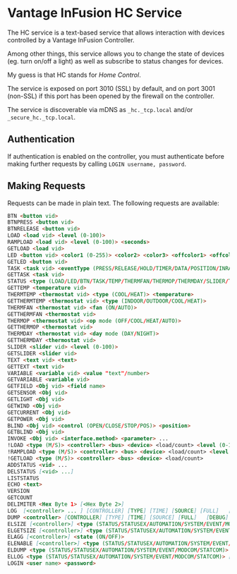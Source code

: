 # Vantage InFusion HC Service

The HC service is a text-based service that allows interaction with devices
controlled by a Vantage InFusion Controller.

Among other things, this service allows you to change the state of devices
(eg. turn on/off a light) as well as subscribe to status changes for devices.

My guess is that HC stands for *Home Control*.

The service is exposed on port 3010 (SSL) by default, and on port 3001 (non-SSL) if this
port has been opened by the firewall on the controller.

The service is discoverable via mDNS as `_hc._tcp.local` and/or `_secure_hc._tcp.local`.


## Authentication

If authentication is enabled on the controller, you must authenticate before making further
requests by calling `LOGIN username, password`.


## Making Requests

Requests can be made in plain text. The following requests are available:

```markdown
BTN <button vid>
BTNPRESS <button vid>
BTNRELEASE <button vid>
LOAD <load vid> <level (0-100)>
RAMPLOAD <load vid> <level (0-100)> <seconds>
GETLOAD <load vid> 
LED <button vid> <color1 (0-255)> <color2> <color3> <offcolor1> <offcolor2 (0-255)> <offcolor3> <blinkrate (FAST/MEDIUM/SLOW/VERYSLOW/OFF)>
GETLED <button vid>
TASK <task vid> <eventType (PRESS/RELEASE/HOLD/TIMER/DATA/POSITION/INRANGE/OUTOFRANGE/TEMPERATURE/DAYMODE/FANMODE/OPERATIONMODE/CONNECT/DISCONNECT/BOOT/LEARN/CANCEL/NONE)>
GETTASK <task vid>
STATUS <type (LOAD/LED/BTN/TASK/TEMP/THERMFAN/THERMOP/THERMDAY/SLIDER/TEXT/VARIABLE/BLIND/PAGE/LEDSTATE/IMAGE/WIND/LIGHT/CURRENT/POWER/ALL/NONE)>
GETTEMP <temperature vid>
THERMTEMP <thermostat vid> <type (COOL/HEAT)> <temperature>
GETTHERMTEMP <thermostat vid> <type (INDOOR/OUTDOOR/COOL/HEAT)>
THERMFAN <thermostat vid> <fan (ON/AUTO)>
GETTHERMFAN <thermostat vid>
THERMOP <thermostat vid> <op mode (OFF/COOL/HEAT/AUTO)>
GETTHERMOP <thermostat vid>
THERMDAY <thermostat vid> <day mode (DAY/NIGHT)>
GETTHERMDAY <thermostat vid>
SLIDER <slider vid> <level (0-100)>
GETSLIDER <slider vid>
TEXT <text vid> <text>
GETTEXT <text vid>
VARIABLE <variable vid> <value "text"/number>
GETVARIABLE <variable vid>
GETFIELD <Obj vid> <field name>
GETSENSOR <Obj vid>
GETLIGHT <Obj vid>
GETWIND <Obj vid>
GETCURRENT <Obj vid>
GETPOWER <Obj vid>
BLIND <Obj vid> <control (OPEN/CLOSE/STOP/POS)> <position>
GETBLIND <Obj vid>
INVOKE <Obj vid> <interface.method> <parameter> ...
!LOAD <type (M/S)> <controller> <bus> <device> <load/count> <level (0-100)>
!RAMPLOAD <type (M/S)> <controller> <bus> <device> <load/count> <level (0-100)> <seconds>
!GETLOAD <type (M/S)> <controller> <bus> <device> <load/count> 
ADDSTATUS <vid> ...
DELSTATUS [<vid> ...]
LISTSTATUS 
ECHO <text>
VERSION 
GETCOUNT 
DELIMITER <Hex Byte 1> [<Hex Byte 2>]
LOG  [<controller> ... ] [CONTROLLER] [TYPE] [TIME] [SOURCE] [FULL]   [DEBUG] [DUMP] [INFO] [WARNING] [ERROR] [FATAL] [TASK] [DEVICE] [QUERY] [PROF]
DUMP <controller> [CONTROLLER] [TYPE] [TIME] [SOURCE] [FULL]   [DEBUG] [DUMP] [INFO] [WARNING] [ERROR] [FATAL] [TASK] [DEVICE] [QUERY] [PROF]
ELSIZE [<controller>] <type (STATUS/STATUSEX/AUTOMATION/SYSTEM/EVENT/MODCOM/STATCOM)> <size>
ELGETSIZE [<controller>] <type (STATUS/STATUSEX/AUTOMATION/SYSTEM/EVENT/MODCOM/STATCOM)>
ELAGG [<controller>] <state (ON/OFF)>
ELENABLE [<controller>] <type (STATUS/STATUSEX/AUTOMATION/SYSTEM/EVENT/MODCOM/STATCOM)> <state (ON/OFF)>
ELDUMP <type (STATUS/STATUSEX/AUTOMATION/SYSTEM/EVENT/MODCOM/STATCOM)> [PERCENT] [CONTROLLER] [TIME] [TYPE] [HEX] [FULL] [<filter>]
ELLOG <type (STATUS/STATUSEX/AUTOMATION/SYSTEM/EVENT/MODCOM/STATCOM)> [PERCENT] [CONTROLLER] [TIME] [TYPE] [HEX] [FULL] <state (ON/OFF) [<filter>]
LOGIN <user name> <password>
```